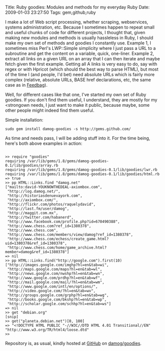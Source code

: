 Title: Ruby goodies: Modules and methods for my everyday Ruby
Date: 2009-01-03 23:27:50
Tags: gem,github,ruby

I make a lot of Web script processing, whether scraping, webservices, systems administration, etc. Because I sometimes happen to repeat small and useful chunks of code for different projects, I thought that, given making new modules and methods is usually hassleless in Ruby, I should make my own set of methods and goodies I constantly use. Example 1, I sometimes miss Perl's LWP::Simple simplicity where I just pass a URL to a subroutine and get the content on a variable, quick, one-liner. Example 2, extract all links on a given URL on an array that I can then iterate and maybe fetch given the first example. Getting all A links is very easy to do, say with regex or with Hpricot (which should the best way to parse HTML), but most of the time I (and people, I'd bet) need absolute URLs which is fairly more complex (relative, absolute URLs, BASE href declarations, etc, the same case as in <a href="http://axiombox.com/feedbag">Feedbag</a>).

Well, for different cases like that one, I've started my own set of Ruby goodies. If you don't find them useful, I understand, they are mostly for my <strongown</strong> needs, I just want to make it public, because maybe, some other people might indeed find them useful.

Simple installation:
<pre><code>sudo gem install damog-goodies -s http://gems.github.com/</code></pre>

As time and needs pass, I will be adding stuff into it. For the time being, here's both above examples in action:

<pre><code>
>> require "goodies"
requiring /var/lib/gems/1.8/gems/damog-goodies-0.1/lib/goodies/array.rb
requiring /var/lib/gems/1.8/gems/damog-goodies-0.1/lib/goodies/lwr.rb
requiring /var/lib/gems/1.8/gems/damog-goodies-0.1/lib/goodies/html.rb
=> true
>> pp HTML::Links.find "damog.net"
["mailto:david-YOUKNOWTHEDEAL-axiombox.com",
 "http://log.damog.net/",
 "http://historiasdenuevayork.com",
 "http://axiombox.com/",
 "http://flickr.com/photos/raquelydavid",
 "http://last.fm/user/damog",
 "http://maggit.com.mx",
 "http://twitter.com/habanerd",
 "http://www.facebook.com/profile.php?id=670490388",
 "http://www.chess.com?ref_id=1380378",
 "http://www.chess.com",
 "http://www.chess.com/members/view/damog?ref_id=1380378",
 "http://www.chess.com/echess/create_game.html?uid=1380378&ref_id=1380378",
 "http://www.chess.com/home/game_archive.html?member=damog&ref_id=1380378"]
=> nil
>> pp HTML::Links.find("http://google.com").first(10)
["http://images.google.com/imghp?hl=en&tab=wi",
 "http://maps.google.com/maps?hl=en&tab=wl",
 "http://news.google.com/nwshp?hl=en&tab=wn",
 "http://www.google.com/prdhp?hl=en&tab=wf",
 "http://mail.google.com/mail/?hl=en&tab=wm",
 "http://www.google.com/intl/en/options/",
 "http://video.google.com/?hl=en&tab=wv",
 "http://groups.google.com/grphp?hl=en&tab=wg",
 "http://books.google.com/bkshp?hl=en&tab=wp",
 "http://scholar.google.com/schhp?hl=en&tab=ws"]
=> nil
>> get "debian.org"
[snip]
>> get("planeta.debian.net")[0, 100]
=> "&lt;!DOCTYPE HTML PUBLIC "-//W3C//DTD HTML 4.01 Transitional//EN" "http://www.w3.org/TR/html4/loose.dtd"
>> 
</code></pre>

Repository is, as usual, kindly hosted at <a href="http://github.com">GitHub</a> on <a href="http://github.com/damog/goodies">damog/goodies</a>.